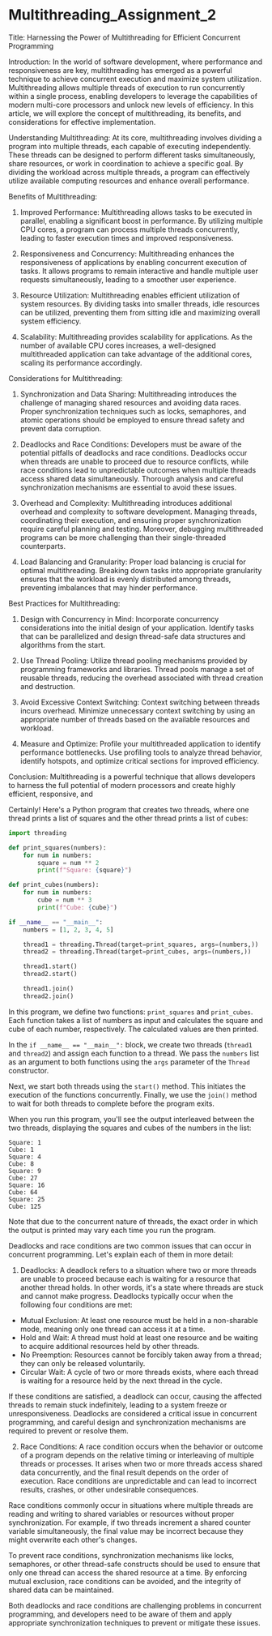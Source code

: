 # Multithreading_Assignment_2

Title: Harnessing the Power of Multithreading for Efficient Concurrent Programming

Introduction:
In the world of software development, where performance and responsiveness are key, multithreading has emerged as a powerful technique to achieve concurrent execution and maximize system utilization. Multithreading allows multiple threads of execution to run concurrently within a single process, enabling developers to leverage the capabilities of modern multi-core processors and unlock new levels of efficiency. In this article, we will explore the concept of multithreading, its benefits, and considerations for effective implementation.

Understanding Multithreading:
At its core, multithreading involves dividing a program into multiple threads, each capable of executing independently. These threads can be designed to perform different tasks simultaneously, share resources, or work in coordination to achieve a specific goal. By dividing the workload across multiple threads, a program can effectively utilize available computing resources and enhance overall performance.

Benefits of Multithreading:
1. Improved Performance: Multithreading allows tasks to be executed in parallel, enabling a significant boost in performance. By utilizing multiple CPU cores, a program can process multiple threads concurrently, leading to faster execution times and improved responsiveness.

2. Responsiveness and Concurrency: Multithreading enhances the responsiveness of applications by enabling concurrent execution of tasks. It allows programs to remain interactive and handle multiple user requests simultaneously, leading to a smoother user experience.

3. Resource Utilization: Multithreading enables efficient utilization of system resources. By dividing tasks into smaller threads, idle resources can be utilized, preventing them from sitting idle and maximizing overall system efficiency.

4. Scalability: Multithreading provides scalability for applications. As the number of available CPU cores increases, a well-designed multithreaded application can take advantage of the additional cores, scaling its performance accordingly.

Considerations for Multithreading:
1. Synchronization and Data Sharing: Multithreading introduces the challenge of managing shared resources and avoiding data races. Proper synchronization techniques such as locks, semaphores, and atomic operations should be employed to ensure thread safety and prevent data corruption.

2. Deadlocks and Race Conditions: Developers must be aware of the potential pitfalls of deadlocks and race conditions. Deadlocks occur when threads are unable to proceed due to resource conflicts, while race conditions lead to unpredictable outcomes when multiple threads access shared data simultaneously. Thorough analysis and careful synchronization mechanisms are essential to avoid these issues.

3. Overhead and Complexity: Multithreading introduces additional overhead and complexity to software development. Managing threads, coordinating their execution, and ensuring proper synchronization require careful planning and testing. Moreover, debugging multithreaded programs can be more challenging than their single-threaded counterparts.

4. Load Balancing and Granularity: Proper load balancing is crucial for optimal multithreading. Breaking down tasks into appropriate granularity ensures that the workload is evenly distributed among threads, preventing imbalances that may hinder performance.

Best Practices for Multithreading:
1. Design with Concurrency in Mind: Incorporate concurrency considerations into the initial design of your application. Identify tasks that can be parallelized and design thread-safe data structures and algorithms from the start.

2. Use Thread Pooling: Utilize thread pooling mechanisms provided by programming frameworks and libraries. Thread pools manage a set of reusable threads, reducing the overhead associated with thread creation and destruction.

3. Avoid Excessive Context Switching: Context switching between threads incurs overhead. Minimize unnecessary context switching by using an appropriate number of threads based on the available resources and workload.

4. Measure and Optimize: Profile your multithreaded application to identify performance bottlenecks. Use profiling tools to analyze thread behavior, identify hotspots, and optimize critical sections for improved efficiency.

Conclusion:
Multithreading is a powerful technique that allows developers to harness the full potential of modern processors and create highly efficient, responsive, and

Certainly! Here's a Python program that creates two threads, where one thread prints a list of squares and the other thread prints a list of cubes:

```python
import threading

def print_squares(numbers):
    for num in numbers:
        square = num ** 2
        print(f"Square: {square}")

def print_cubes(numbers):
    for num in numbers:
        cube = num ** 3
        print(f"Cube: {cube}")

if __name__ == "__main__":
    numbers = [1, 2, 3, 4, 5]

    thread1 = threading.Thread(target=print_squares, args=(numbers,))
    thread2 = threading.Thread(target=print_cubes, args=(numbers,))

    thread1.start()
    thread2.start()

    thread1.join()
    thread2.join()
```

In this program, we define two functions: `print_squares` and `print_cubes`. Each function takes a list of numbers as input and calculates the square and cube of each number, respectively. The calculated values are then printed.

In the `if __name__ == "__main__":` block, we create two threads (`thread1` and `thread2`) and assign each function to a thread. We pass the `numbers` list as an argument to both functions using the `args` parameter of the `Thread` constructor.

Next, we start both threads using the `start()` method. This initiates the execution of the functions concurrently. Finally, we use the `join()` method to wait for both threads to complete before the program exits.

When you run this program, you'll see the output interleaved between the two threads, displaying the squares and cubes of the numbers in the list:

```
Square: 1
Cube: 1
Square: 4
Cube: 8
Square: 9
Cube: 27
Square: 16
Cube: 64
Square: 25
Cube: 125
```

Note that due to the concurrent nature of threads, the exact order in which the output is printed may vary each time you run the program.


Deadlocks and race conditions are two common issues that can occur in concurrent programming. Let's explain each of them in more detail:

1. Deadlocks:
A deadlock refers to a situation where two or more threads are unable to proceed because each is waiting for a resource that another thread holds. In other words, it's a state where threads are stuck and cannot make progress. Deadlocks typically occur when the following four conditions are met:

- Mutual Exclusion: At least one resource must be held in a non-sharable mode, meaning only one thread can access it at a time.
- Hold and Wait: A thread must hold at least one resource and be waiting to acquire additional resources held by other threads.
- No Preemption: Resources cannot be forcibly taken away from a thread; they can only be released voluntarily.
- Circular Wait: A cycle of two or more threads exists, where each thread is waiting for a resource held by the next thread in the cycle.

If these conditions are satisfied, a deadlock can occur, causing the affected threads to remain stuck indefinitely, leading to a system freeze or unresponsiveness. Deadlocks are considered a critical issue in concurrent programming, and careful design and synchronization mechanisms are required to prevent or resolve them.

2. Race Conditions:
A race condition occurs when the behavior or outcome of a program depends on the relative timing or interleaving of multiple threads or processes. It arises when two or more threads access shared data concurrently, and the final result depends on the order of execution. Race conditions are unpredictable and can lead to incorrect results, crashes, or other undesirable consequences.

Race conditions commonly occur in situations where multiple threads are reading and writing to shared variables or resources without proper synchronization. For example, if two threads increment a shared counter variable simultaneously, the final value may be incorrect because they might overwrite each other's changes.

To prevent race conditions, synchronization mechanisms like locks, semaphores, or other thread-safe constructs should be used to ensure that only one thread can access the shared resource at a time. By enforcing mutual exclusion, race conditions can be avoided, and the integrity of shared data can be maintained.

Both deadlocks and race conditions are challenging problems in concurrent programming, and developers need to be aware of them and apply appropriate synchronization techniques to prevent or mitigate these issues.
